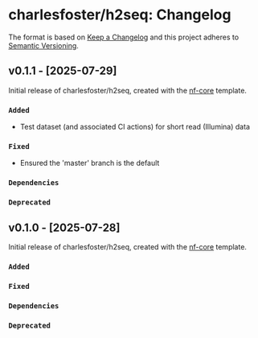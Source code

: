 # charlesfoster/h2seq: Changelog

The format is based on [Keep a Changelog](https://keepachangelog.com/en/1.0.0/)
and this project adheres to [Semantic Versioning](https://semver.org/spec/v2.0.0.html).

## v0.1.1 - [2025-07-29]

Initial release of charlesfoster/h2seq, created with the [nf-core](https://nf-co.re/) template.

### `Added`

- Test dataset (and associated CI actions) for short read (Illumina) data

### `Fixed`

- Ensured the 'master' branch is the default

### `Dependencies`

### `Deprecated`

## v0.1.0 - [2025-07-28]

Initial release of charlesfoster/h2seq, created with the [nf-core](https://nf-co.re/) template.

### `Added`

### `Fixed`

### `Dependencies`

### `Deprecated`
